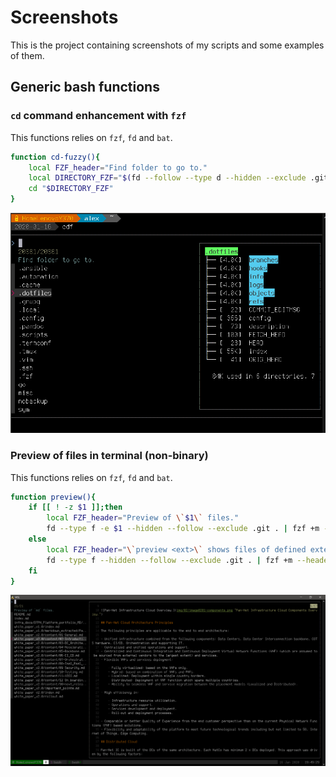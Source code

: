 # Screenshots

This is the project containing screenshots of my scripts and some examples of them.

## Generic bash functions

### `cd` command enhancement with `fzf`

This functions relies on `fzf`, `fd` and `bat`.

```sh
function cd-fuzzy(){
    local FZF_header="Find folder to go to."
    local DIRECTORY_FZF="$(fd --follow --type d --hidden --exclude .git . | fzf +m --header="$FZF_header" --reverse --height 60% --bind=change:up,f1:preview-page-down,f2:preview-down,f3:preview-up,f4:preview-page-up --border --preview 'tree --du -h -L 1 -a -C --dirsfirst {}' --preview-window=right:40%)"
    cd "$DIRECTORY_FZF"
}
```

![cd-fuzzy() preview](img/cdf_with_fzf.png)

### Preview of files in terminal (non-binary)

This functions relies on `fzf`, `fd` and `bat`.

```sh
function preview(){
    if [[ ! -z $1 ]];then
        local FZF_header="Preview of \`$1\` files."
        fd --type f -e $1 --hidden --follow --exclude .git . | fzf +m --header="$FZF_header" --reverse --bind=change:up,f1:preview-page-down,f2:preview-down,f3:preview-up,f4:preview-page-up --preview 'bat --style=numbers --color=always {}' --preview-window=right:75%:wrap
    else
        local FZF_header="\`preview <ext>\` shows files of defined extension."
        fd --type f --hidden --follow --exclude .git . | fzf +m --header="$FZF_header" --reverse --bind=change:up,f1:preview-page-down,f2:preview-down,f3:preview-up,f4:preview-page-up --preview 'bat --style=numbers --color=always {}' --preview-window=right:75%:wrap
    fi
}
```

![preview() screenshot](img/preview_with_fzf.png "preview function screenshot")


